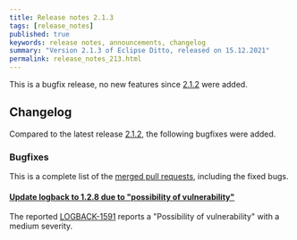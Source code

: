 ```yaml
---
title: Release notes 2.1.3
tags: [release_notes]
published: true
keywords: release notes, announcements, changelog
summary: "Version 2.1.3 of Eclipse Ditto, released on 15.12.2021"
permalink: release_notes_213.html
---
```


This is a bugfix release, no new features since [2.1.2](release_notes_212.html) were added.

## Changelog

Compared to the latest release [2.1.2](release_notes_212.html), the following bugfixes were added.

### Bugfixes

This is a complete list of the
[merged pull requests](https://github.com/eclipse/ditto/pulls?q=is%3Apr+milestone%3A2.1.3), including the fixed bugs.

#### [Update logback to 1.2.8 due to "possibility of vulnerability"](https://github.com/eclipse/ditto/pull/1253)

The reported [LOGBACK-1591](https://jira.qos.ch/browse/LOGBACK-1591) reports a "Possibility of vulnerability" with
a medium severity.
